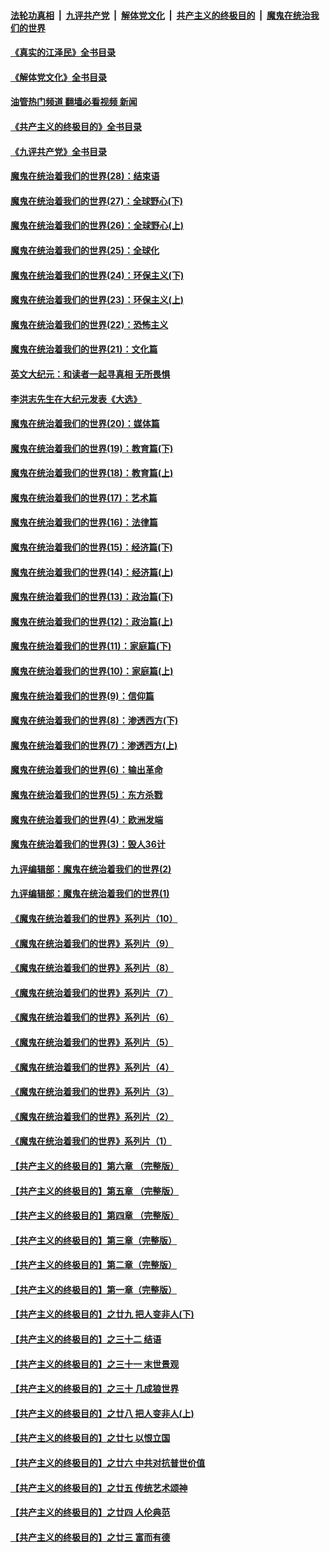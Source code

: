 ####  [法轮功真相](../../../../basic/blob/master/README.md?t=06131131) &nbsp;|&nbsp; [九评共产党](../../../../9ping.md/blob/master/README.md?t=06131131) &nbsp;|&nbsp; [解体党文化](../../../../jtdwh.md/blob/master/README.md?t=06131131)  &nbsp;|&nbsp; [共产主义的终极目的](../../../../gczydzjmd.md/blob/master/README.md?t=06131131) &nbsp;|&nbsp; [魔鬼在统治我们的世界](../../../../mgztzwmdsj.md/blob/master/README.md?t=06131131) 

#### [《真实的江泽民》全书目录](../pages/nsc422/n13721399.md?t=06131131) 

#### [《解体党文化》全书目录](../pages/nsc422/n13721157.md?t=06131131) 

#### [油管热门频道 翻墙必看视频 新闻](http://45.76.130.85:81/youtube.html?06131131)

#### [《共产主义的终极目的》全书目录](../pages/nsc422/n13721048.md?t=06131131) 

#### [《九评共产党》全书目录](../pages/nsc422/n13708085.md?t=06131131) 

#### [魔鬼在统治着我们的世界(28)：结束语](../pages/nsc422/n10936246.md?t=06131131) 

#### [魔鬼在统治着我们的世界(27)：全球野心(下)](../pages/nsc422/n10928319.md?t=06131131) 

#### [魔鬼在统治着我们的世界(26)：全球野心(上)](../pages/nsc422/n10900318.md?t=06131131) 

#### [魔鬼在统治着我们的世界(25)：全球化](../pages/nsc422/n10788205.md?t=06131131) 

#### [魔鬼在统治着我们的世界(24)：环保主义(下)](../pages/nsc422/n10695307.md?t=06131131) 

#### [魔鬼在统治着我们的世界(23)：环保主义(上)](../pages/nsc422/n10688613.md?t=06131131) 

#### [魔鬼在统治着我们的世界(22)：恐怖主义](../pages/nsc422/n10614727.md?t=06131131) 

#### [魔鬼在统治着我们的世界(21)：文化篇](../pages/nsc422/n10597706.md?t=06131131) 

#### [英文大纪元：和读者一起寻真相 无所畏惧](../pages/nsc422/n12542027.md?t=06131131) 

#### [李洪志先生在大纪元发表《大选》](../pages/nsc422/n12534746.md?t=06131131) 

#### [魔鬼在统治着我们的世界(20)：媒体篇](../pages/nsc422/n10586579.md?t=06131131) 

#### [魔鬼在统治着我们的世界(19)：教育篇(下)](../pages/nsc422/n10564808.md?t=06131131) 

#### [魔鬼在统治着我们的世界(18)：教育篇(上)](../pages/nsc422/n10526970.md?t=06131131) 

#### [魔鬼在统治着我们的世界(17)：艺术篇](../pages/nsc422/n10499093.md?t=06131131) 

#### [魔鬼在统治着我们的世界(16)：法律篇](../pages/nsc422/n10485969.md?t=06131131) 

#### [魔鬼在统治着我们的世界(15)：经济篇(下)](../pages/nsc422/n10469975.md?t=06131131) 

#### [魔鬼在统治着我们的世界(14)：经济篇(上)](../pages/nsc422/n10457370.md?t=06131131) 

#### [魔鬼在统治着我们的世界(13)：政治篇(下)](../pages/nsc422/n10448270.md?t=06131131) 

#### [魔鬼在统治着我们的世界(12)：政治篇(上)](../pages/nsc422/n10444576.md?t=06131131) 

#### [魔鬼在统治着我们的世界(11)：家庭篇(下)](../pages/nsc422/n10440961.md?t=06131131) 

#### [魔鬼在统治着我们的世界(10)：家庭篇(上)](../pages/nsc422/n10435448.md?t=06131131) 

#### [魔鬼在统治着我们的世界(9)：信仰篇](../pages/nsc422/n10432159.md?t=06131131) 

#### [魔鬼在统治着我们的世界(8)：渗透西方(下)](../pages/nsc422/n10429603.md?t=06131131) 

#### [魔鬼在统治着我们的世界(7)：渗透西方(上)](../pages/nsc422/n10426013.md?t=06131131) 

#### [魔鬼在统治着我们的世界(6)：输出革命](../pages/nsc422/n10421536.md?t=06131131) 

#### [魔鬼在统治着我们的世界(5)：东方杀戮](../pages/nsc422/n10417707.md?t=06131131) 

#### [魔鬼在统治着我们的世界(4)：欧洲发端](../pages/nsc422/n10414890.md?t=06131131) 

#### [魔鬼在统治着我们的世界(3)：毁人36计](../pages/nsc422/n10411583.md?t=06131131) 

#### [九评编辑部：魔鬼在统治着我们的世界(2)](../pages/nsc422/n10410036.md?t=06131131) 

#### [九评编辑部：魔鬼在统治着我们的世界(1)](../pages/nsc422/n10406825.md?t=06131131) 

#### [《魔鬼在统治着我们的世界》系列片（10）](../pages/nsc422/n12292670.md?t=06131131) 

#### [《魔鬼在统治着我们的世界》系列片（9）](../pages/nsc422/n12290859.md?t=06131131) 

#### [《魔鬼在统治着我们的世界》系列片（8）](../pages/nsc422/n12287445.md?t=06131131) 

#### [《魔鬼在统治着我们的世界》系列片（7）](../pages/nsc422/n12283425.md?t=06131131) 

#### [《魔鬼在统治着我们的世界》系列片（6）](../pages/nsc422/n12282314.md?t=06131131) 

#### [《魔鬼在统治着我们的世界》系列片（5）](../pages/nsc422/n12281419.md?t=06131131) 

#### [《魔鬼在统治着我们的世界》系列片（4）](../pages/nsc422/n12274024.md?t=06131131) 

#### [《魔鬼在统治着我们的世界》系列片（3）](../pages/nsc422/n12271322.md?t=06131131) 

#### [《魔鬼在统治着我们的世界》系列片（2）](../pages/nsc422/n12269049.md?t=06131131) 

#### [《魔鬼在统治着我们的世界》系列片（1）](../pages/nsc422/n12267575.md?t=06131131) 

#### [【共产主义的终极目的】第六章 （完整版）](../pages/nsc422/n11428913.md?t=06131131) 

#### [【共产主义的终极目的】第五章 （完整版）](../pages/nsc422/n11428912.md?t=06131131) 

#### [【共产主义的终极目的】第四章 （完整版）](../pages/nsc422/n11428907.md?t=06131131) 

#### [【共产主义的终极目的】第三章（完整版）](../pages/nsc422/n11428848.md?t=06131131) 

#### [【共产主义的终极目的】第二章（完整版）](../pages/nsc422/n11428831.md?t=06131131) 

#### [【共产主义的终极目的】第一章（完整版）](../pages/nsc422/n11417651.md?t=06131131) 

#### [【共产主义的终极目的】之廿九 把人变非人(下)](../pages/nsc422/n11344140.md?t=06131131) 

#### [【共产主义的终极目的】之三十二 结语](../pages/nsc422/n11360535.md?t=06131131) 

#### [【共产主义的终极目的】之三十一 末世景观](../pages/nsc422/n11351129.md?t=06131131) 

#### [【共产主义的终极目的】之三十 几成狼世界](../pages/nsc422/n11348280.md?t=06131131) 

#### [【共产主义的终极目的】之廿八 把人变非人(上)](../pages/nsc422/n11340492.md?t=06131131) 

#### [【共产主义的终极目的】之廿七 以恨立国](../pages/nsc422/n11336944.md?t=06131131) 

#### [【共产主义的终极目的】之廿六 中共对抗普世价值](../pages/nsc422/n11324785.md?t=06131131) 

#### [【共产主义的终极目的】之廿五 传统艺术颂神](../pages/nsc422/n11296396.md?t=06131131) 

#### [【共产主义的终极目的】之廿四 人伦典范](../pages/nsc422/n11296397.md?t=06131131) 

#### [【共产主义的终极目的】之廿三 富而有德](../pages/nsc422/n11283598.md?t=06131131) 

<img src='http://gfw-breaker.win/goodnews/indexes/nsc422.md' width='0px' height='0px'/>
